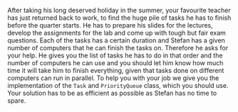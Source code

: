 After taking his long deserved holiday in the summer, your favourite teacher has just returned back to work, to find 
the huge pile of tasks he has to finish before the quarter starts. He has to prepare his slides for the lectures, 
develop the assignments for the lab and come up with tough but fair exam questions. Each of the tasks has a certain 
duration and Stefan has a given number of computers that he can finish the tasks on. Therefore he asks for your help. 
He gives you the list of tasks he has to do in that order and the number of computers he can use and you should let him know how much time
it will take him to finish everything, given that tasks done on different computers can run in parallel. To help you with your 
job we give you the implementation of the `Task` and `PriorityQueue` class, which you should use. Your solution has to be as
efficient as possible as Stefan has no time to spare. 
